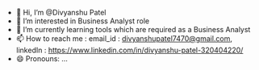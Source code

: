 - 👋 Hi, I’m @Divyanshu Patel
- 👀 I’m interested in Business Analyst role
- 🌱 I’m currently learning tools which are required as a Business Analyst
- 📫 How to reach me : email_id : divyanshupatel7470@gmail.com, linkedIn : https://www.linkedin.com/in/divyanshu-patel-320404220/
- 😄 Pronouns: ...

<!---
DivyanshuPatel99/DivyanshuPatel99 is a ✨ special ✨ repository because its `README.md` (this file) appears on your GitHub profile.
You can click the Preview link to take a look at your changes.
--->
